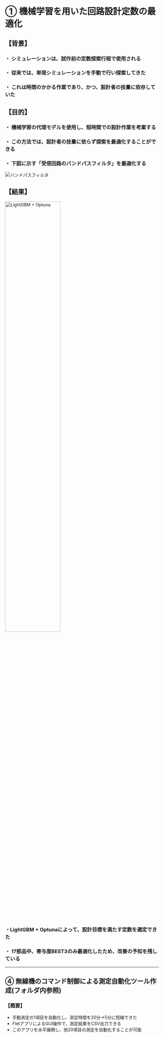 # ① 機械学習を用いた回路設計定数の最適化 

## 【背景】

### ・ シミュレーションは、試作前の定数探索行程で使用される
### ・ 従来では、単発シミュレーションを手動で行い探索してきた
### ・ これは時間のかかる作業であり、かつ、設計者の技量に依存していた

## 【目的】

### ・ 機械学習の代理モデルを使用し、短時間での設計作業を考案する
### ・ この方法では、設計者の技量に依らず探索を最適化することができる
### ・ 下図に示す「受信回路のバンドパスフィルタ」を最適化する

<img src="https://github.com/yosuke999/product/blob/images/BPF2.png" alt="バンドパスフィルタ" title="バンドパスフィルタ">

## 【結果】

<img src="https://github.com/yosuke999/product/blob/images/%E8%A8%AD%E8%A8%88%E3%83%91%E3%83%A9%E3%83%A1%E3%83%BC%E3%82%BF2.png" style="width: 60%; height: auto" alt="LightGBM + Optuna" title="LightGBM + Optuna">

### ・LightGBM + Optunaによって、設計目標を満たす定数を選定できた
### ・ 17部品中、寄与度BEST3のみ最適化したため、改善の予知を残している

---------------------------------------

## ④ 無線機のコマンド制御による測定自動化ツール作成(フォルダ内参照)

### 【概要】

- 手動測定の1項目を自動化し、測定時間を20分→5分に短縮できた
- FletアプリによるGUI操作で、測定結果をCSV出力できる
- このアプリを水平展開し、他20項目の測定を自動化することが可能